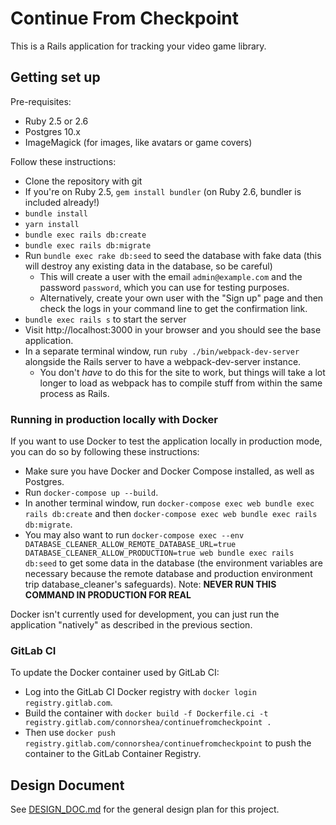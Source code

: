 # Continue From Checkpoint

This is a Rails application for tracking your video game library.

## Getting set up

Pre-requisites:
- Ruby 2.5 or 2.6
- Postgres 10.x
- ImageMagick (for images, like avatars or game covers)

Follow these instructions:

- Clone the repository with git
- If you're on Ruby 2.5, `gem install bundler` (on Ruby 2.6, bundler is included already!)
- `bundle install`
- `yarn install`
- `bundle exec rails db:create`
- `bundle exec rails db:migrate`
- Run `bundle exec rake db:seed` to seed the database with fake data (this will destroy any existing data in the database, so be careful)
  - This will create a user with the email `admin@example.com` and the password `password`, which you can use for testing purposes.
  - Alternatively, create your own user with the "Sign up" page and then check the logs in your command line to get the confirmation link.
- `bundle exec rails s` to start the server
- Visit http://localhost:3000 in your browser and you should see the base application.
- In a separate terminal window, run `ruby ./bin/webpack-dev-server` alongside the Rails server to have a webpack-dev-server instance.
  - You don't _have_ to do this for the site to work, but things will take a lot longer to load as webpack has to compile stuff from within the same process as Rails.

### Running in production locally with Docker

If you want to use Docker to test the application locally in production mode, you can do so by following these instructions:

- Make sure you have Docker and Docker Compose installed, as well as Postgres.
- Run `docker-compose up --build`.
- In another terminal window, run `docker-compose exec web bundle exec rails db:create` and then `docker-compose exec web bundle exec rails db:migrate`.
- You may also want to run `docker-compose exec --env DATABASE_CLEANER_ALLOW_REMOTE_DATABASE_URL=true DATABASE_CLEANER_ALLOW_PRODUCTION=true web bundle exec rails db:seed` to get some data in the database (the environment variables are necessary because the remote database and production environment trip database_cleaner's safeguards). Note: **NEVER RUN THIS COMMAND IN PRODUCTION FOR REAL**

Docker isn't currently used for development, you can just run the application "natively" as described in the previous section.

### GitLab CI
To update the Docker container used by GitLab CI:

- Log into the GitLab CI Docker registry with `docker login registry.gitlab.com`.
- Build the container with `docker build -f Dockerfile.ci -t registry.gitlab.com/connorshea/continuefromcheckpoint .`
- Then use `docker push registry.gitlab.com/connorshea/continuefromcheckpoint` to push the container to the GitLab Container Registry.

## Design Document

See [DESIGN_DOC.md](DESIGN_DOC.md) for the general design plan for this project.
